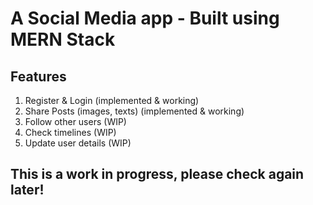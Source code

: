 # A Social Media app - Built using MERN Stack

## Features
1. Register & Login (implemented & working)
2. Share Posts (images, texts) (implemented & working)
3. Follow other users (WIP)
4. Check timelines (WIP)
5. Update user details (WIP)

## This is a work in progress, please check again later!
